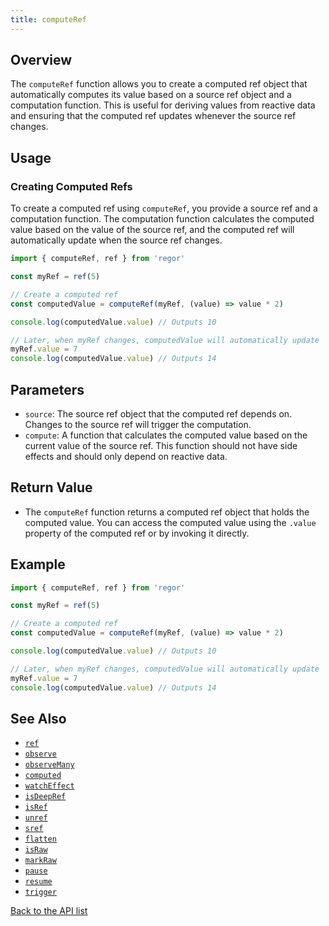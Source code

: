 ```yaml
---
title: computeRef
---
```


## Overview

The `computeRef` function allows you to create a computed ref object that automatically computes its value based on a source ref object and a computation function. This is useful for deriving values from reactive data and ensuring that the computed ref updates whenever the source ref changes.

## Usage

### Creating Computed Refs

To create a computed ref using `computeRef`, you provide a source ref and a computation function. The computation function calculates the computed value based on the value of the source ref, and the computed ref will automatically update when the source ref changes.

```ts
import { computeRef, ref } from 'regor'

const myRef = ref(5)

// Create a computed ref
const computedValue = computeRef(myRef, (value) => value * 2)

console.log(computedValue.value) // Outputs 10

// Later, when myRef changes, computedValue will automatically update
myRef.value = 7
console.log(computedValue.value) // Outputs 14
```

## Parameters

- `source`: The source ref object that the computed ref depends on. Changes to the source ref will trigger the computation.
- `compute`: A function that calculates the computed value based on the current value of the source ref. This function should not have side effects and should only depend on reactive data.

## Return Value

- The `computeRef` function returns a computed ref object that holds the computed value. You can access the computed value using the `.value` property of the computed ref or by invoking it directly.

## Example

```ts
import { computeRef, ref } from 'regor'

const myRef = ref(5)

// Create a computed ref
const computedValue = computeRef(myRef, (value) => value * 2)

console.log(computedValue.value) // Outputs 10

// Later, when myRef changes, computedValue will automatically update
myRef.value = 7
console.log(computedValue.value) // Outputs 14
```

## See Also

- [`ref`](/api/ref)
- [`observe`](/api/observe)
- [`observeMany`](/api/observeMany)
- [`computed`](/api/computed)
- [`watchEffect`](/api/watchEffect)
- [`isDeepRef`](/api/isDeepRef)
- [`isRef`](/api/isRef)
- [`unref`](/api/unref)
- [`sref`](/api/sref)
- [`flatten`](/api/flatten)
- [`isRaw`](/api/isRaw)
- [`markRaw`](/api/markRaw)
- [`pause`](/api/pause)
- [`resume`](/api/resume)
- [`trigger`](/api/trigger)

[Back to the API list](/api/)
